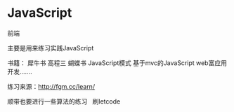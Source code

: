 # JavaScript
前端

主要是用来练习实践JavaScript

书籍：  犀牛书 高程三 蝴蝶书  JavaScript模式 基于mvc的JavaScript web富应用开发.......

练习来源：http://fgm.cc/learn/

顺带也要进行一些算法的练习   刷letcode
